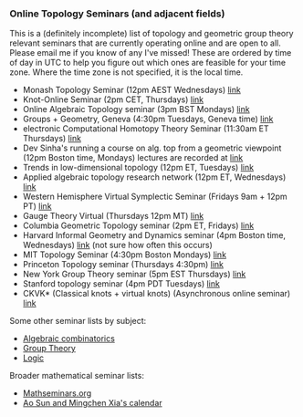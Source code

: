 ### Online Topology Seminars (and adjacent fields)

This is a (definitely incomplete) list of topology and geometric group theory relevant seminars that are currently operating online and are open to all.
Please email me if you know of any I've missed!
These are ordered by time of day in UTC to help you figure out which ones are feasible for your time zone.
Where the time zone is not specified, it is the local time.

- Monash Topology Seminar (12pm AEST Wednesdays) [link](https://calendar.google.com/calendar/embed?src=jmo2uig3blsmgsqos8ligtqcd0@group.calendar.google.com&ctz=Australia/Hobart)
- Knot-Online Seminar (2pm CET, Thursdays) [link](https://lrobert.perso.math.cnrs.fr/kos.html)
- Online Algebraic Topology seminar (3pm BST Mondays) [link](https://sites.google.com/view/nialltaggartmath/oats)
- Groups + Geometry, Geneva (4:30pm Tuesdays, Geneva time) [link](https://www.unige.ch/math/fr/annonces/groupes-geometrie/)
- electronic Computational Homotopy Theory Seminar (11:30am ET Thursdays) [link](https://s.wayne.edu/isaksen/echt/)
- Dev Sinha's running a course on alg. top from a geometric viewpoint (12pm Boston time, Mondays) lectures are recorded at [link](https://www.youtube.com/channel/UCTiU-NgTv9VgzN5Vie6JL-Q)
- Trends in low-dimensional topology (12pm ET, Tuesdays) [link](https://sites.google.com/bc.edu/virtualtopology/trends-in-ldt)
- Applied algebraic topology research network (12pm ET, Wednesdays) [link](https://topology.ima.umn.edu/seminars)
- Western Hemisphere Virtual Symplectic Seminar (Fridays 9am + 12pm PT) [link](https://docs.google.com/document/d/1O_x9dLdmw9F4grTzCPLOKnGeuKeyW5B8ev4H6UxK7j0/edit?usp=sharing)
- Gauge Theory Virtual (Thursdays 12pm MT) [link](https://gaugetheoryvirtual.wordpress.com/seminar-page/)
- Columbia Geometric Topology seminar (2pm ET, Fridays) [link](http://www.math.columbia.edu/~gtseminar/)
- Harvard Informal Geometry and Dynamics seminar (4pm Boston time, Wednesdays) [link](http://people.math.harvard.edu/~yqzhang/sem/) (not sure how often this occurs)
- MIT Topology Seminar (4:30pm Boston Mondays) [link](https://math.mit.edu/topology/index.html)
- Princeton Topology seminar (Thursdays 4:30pm) [link](https://www.math.princeton.edu/events/seminars/topology-seminar)
- New York Group Theory seminar (5pm EST Thursdays) [link](https://sites.google.com/site/nygrouptheory/new-york-group-theory-seminar/spring-2020)
- Stanford topology seminar (4pm PDT Tuesdays) [link](https://mathematics.stanford.edu/events/topology)
- CKVK* (Classical knots + virtual knots) (Asynchronous online seminar) [link](https://u.osu.edu/ckvkastrks/)

Some other seminar lists by subject:
- [Algebraic combinatorics](http://dermenjian.com/seminars/)
- [Group Theory](https://nato.li/grouptheory)
- [Logic](http://miguelmath.com/webminars.html)

Broader mathematical seminar lists:
- [Mathseminars.org](https://mathseminars.org/)
- [Ao Sun and Mingchen Xia's calendar](http://math.mit.edu/~aosun/online_seminars.html)
